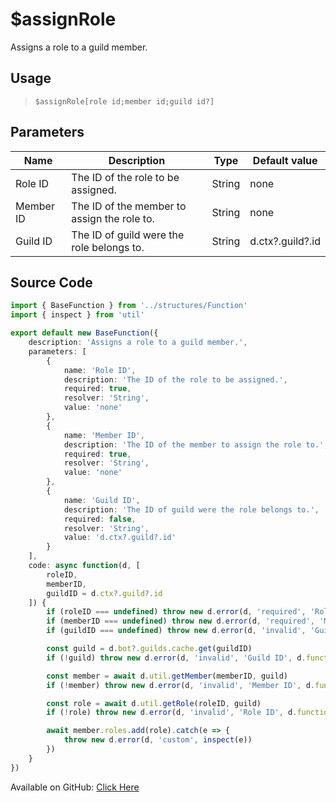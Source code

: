 # $assignRole
Assigns a role to a guild member.
## Usage
> `$assignRole[role id;member id;guild id?]`
## Parameters
|   Name    |                 Description                 |  Type  |  Default value   |
|-----------|---------------------------------------------|--------|------------------|
| Role ID   | The ID of the role to be assigned.          | String | none             |
| Member ID | The ID of the member to assign the role to. | String | none             |
| Guild ID  | The ID of guild were the role belongs to.   | String | d.ctx?.guild?.id |

## Source Code
```ts
import { BaseFunction } from '../structures/Function'
import { inspect } from 'util'

export default new BaseFunction({
    description: 'Assigns a role to a guild member.',
    parameters: [
        {
            name: 'Role ID',
            description: 'The ID of the role to be assigned.',
            required: true,
            resolver: 'String',
            value: 'none'
        },
        {
            name: 'Member ID',
            description: 'The ID of the member to assign the role to.',
            required: true,
            resolver: 'String',
            value: 'none'
        },
        {
            name: 'Guild ID',
            description: 'The ID of guild were the role belongs to.',
            required: false,
            resolver: 'String',
            value: 'd.ctx?.guild?.id'
        }
    ],
    code: async function(d, [
        roleID,
        memberID,
        guildID = d.ctx?.guild?.id
    ]) {
        if (roleID === undefined) throw new d.error(d, 'required', 'Role ID', d.function?.name!)
        if (memberID === undefined) throw new d.error(d, 'required', 'Member ID', d.function?.name!)
        if (guildID === undefined) throw new d.error(d, 'invalid', 'Guild ID', d.function?.name!)

        const guild = d.bot?.guilds.cache.get(guildID)
        if (!guild) throw new d.error(d, 'invalid', 'Guild ID', d.function?.name!)

        const member = await d.util.getMember(memberID, guild)
        if (!member) throw new d.error(d, 'invalid', 'Member ID', d.function?.name!)

        const role = await d.util.getRole(roleID, guild)
        if (!role) throw new d.error(d, 'invalid', 'Role ID', d.function?.name!)

        await member.roles.add(role).catch(e => {
            throw new d.error(d, 'custom', inspect(e))
        })
    }
})
```
Available on GitHub: [Click Here](https://github.com/Cyberghxst/bdjs/blob/v1/src/functions/assignRole.ts)